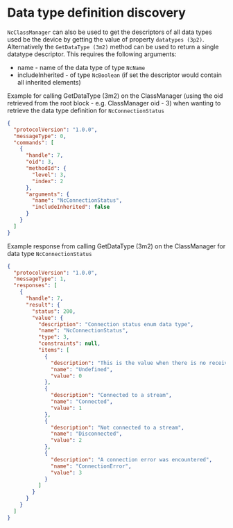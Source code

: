# Data type definition discovery

`NcClassManager` can also be used to get the descriptors of all data types used be the device by getting the value of property `datatypes (3p2)`. Alternatively the `GetDataType (3m2)` method can be used to return a single datatype descriptor. This requires the following arguments:

* name - name of the data type of type `NcName`
* includeInherited - of type `NcBoolean` (if set the descriptor would contain all inherited elements)

Example for calling GetDataType (3m2) on the ClassManager (using the oid retrieved from the root block - e.g. ClassManager oid - 3) when wanting to retrieve the data type definition for `NcConnectionStatus`

```json
{
  "protocolVersion": "1.0.0",
  "messageType": 0,
  "commands": [
    {
      "handle": 7,
      "oid": 3,
      "methodId": {
        "level": 3,
        "index": 2
      },
      "arguments": {
        "name": "NcConnectionStatus",
        "includeInherited": false
      }
    }
  ]
}
```

Example response from calling GetDataType (3m2) on the ClassManager for data type `NcConnectionStatus`

```json
{
  "protocolVersion": "1.0.0",
  "messageType": 1,
  "responses": [
    {
      "handle": 7,
      "result": {
        "status": 200,
        "value": {
          "description": "Connection status enum data type",
          "name": "NcConnectionStatus",
          "type": 3,
          "constraints": null,
          "items": [
            {
              "description": "This is the value when there is no receiver",
              "name": "Undefined",
              "value": 0
            },
            {
              "description": "Connected to a stream",
              "name": "Connected",
              "value": 1
            },
            {
              "description": "Not connected to a stream",
              "name": "Disconnected",
              "value": 2
            },
            {
              "description": "A connection error was encountered",
              "name": "ConnectionError",
              "value": 3
            }
          ]
        }
      }
    }
  ]
}
```
